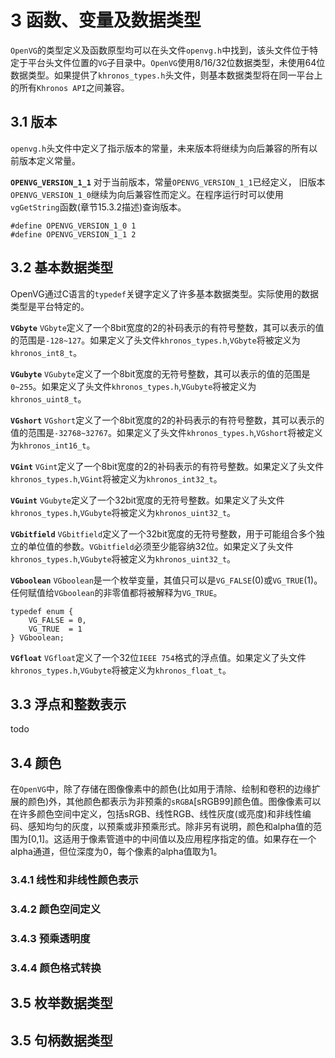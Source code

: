 # 3 函数、变量及数据类型 <span id = "函数、变量及数据类型"></span>
`OpenVG`的类型定义及函数原型均可以在头文件`openvg.h`中找到，该头文件位于特定于平台头文件位置的`VG`子目录中。`OpenVG`使用8/16/32位数据类型，未使用64位数据类型。如果提供了`khronos_types.h`头文件，则基本数据类型将在同一平台上的所有`Khronos API`之间兼容。

## 3.1 版本 <span id = "版本"></span>
`openvg.h`头文件中定义了指示版本的常量，未来版本将继续为向后兼容的所有以前版本定义常量。

**`OPENVG_VERSION_1_1`**
对于当前版本，常量`OPENVG_VERSION_1_1`已经定义， 旧版本`OPENVG_VERSION_1_0`继续为向后兼容性而定义。在程序运行时可以使用`vgGetString`函数(章节15.3.2描述)查询版本。
```
#define OPENVG_VERSION_1_0 1
#define OPENVG_VERSION_1_1 2
```

## 3.2 基本数据类型 <span id = "基本数据类型"></span>
OpenVG通过C语言的`typedef`关键字定义了许多基本数据类型。实际使用的数据类型是平台特定的。

**`VGbyte`**
`VGbyte`定义了一个8bit宽度的2的补码表示的有符号整数，其可以表示的值的范围是`-128~127`。如果定义了头文件`khronos_types.h`,`VGbyte`将被定义为`khronos_int8_t`。

**`VGubyte`**
`VGubyte`定义了一个8bit宽度的无符号整数，其可以表示的值的范围是`0~255`。如果定义了头文件`khronos_types.h`,`VGubyte`将被定义为`khronos_uint8_t`。

**`VGshort`**
`VGshort`定义了一个8bit宽度的2的补码表示的有符号整数，其可以表示的值的范围是`-32768~32767`。如果定义了头文件`khronos_types.h`,`VGshort`将被定义为`khronos_int16_t`。

**`VGint`**
`VGint`定义了一个8bit宽度的2的补码表示的有符号整数。如果定义了头文件`khronos_types.h`,`VGint`将被定义为`khronos_int32_t`。

**`VGuint`**
`VGubyte`定义了一个32bit宽度的无符号整数。如果定义了头文件`khronos_types.h`,`VGubyte`将被定义为`khronos_uint32_t`。

**`VGbitfield`**
`VGbitfield`定义了一个32bit宽度的无符号整数，用于可能组合多个独立的单位值的参数。`VGbitfield`必须至少能容纳32位。如果定义了头文件`khronos_types.h`,`VGubyte`将被定义为`khronos_uint32_t`。

**`VGboolean`**
`VGboolean`是一个枚举变量，其值只可以是`VG_FALSE`(0)或`VG_TRUE`(1)。任何赋值给`VGboolean`的非零值都将被解释为`VG_TRUE`。
```
typedef enum {
    VG_FALSE = 0,
    VG_TRUE  = 1
} VGboolean;
```

**`VGfloat`**
`VGfloat`定义了一个32位`IEEE 754`格式的浮点值。如果定义了头文件`khronos_types.h`,`VGubyte`将被定义为`khronos_float_t`。


## 3.3 浮点和整数表示 <span id = "浮点和整数表示"></span>
todo

## 3.4 颜色 <span id = "颜色"></span>
在`OpenVG`中，除了存储在图像像素中的颜色(比如用于清除、绘制和卷积的边缘扩展的颜色)外，其他颜色都表示为非预乘的`sRGBA`[sRGB99]颜色值。图像像素可以在许多颜色空间中定义，包括sRGB、线性RGB、线性灰度(或亮度)和非线性编码、感知均匀的灰度，以预乘或非预乘形式。除非另有说明，颜色和alpha值的范围为[0,1]。这适用于像素管道中的中间值以及应用程序指定的值。如果存在一个alpha通道，但位深度为0，每个像素的alpha值取为1。

### 3.4.1 线性和非线性颜色表示
### 3.4.2 颜色空间定义
### 3.4.3 预乘透明度
### 3.4.4 颜色格式转换


## 3.5 枚举数据类型 <span id = "枚举数据类型"></span>

## 3.5 句柄数据类型 <span id = "句柄数据类型"></span>



